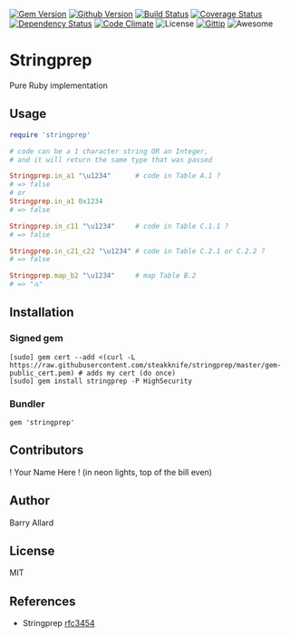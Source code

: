 [![Gem Version](https://badge.fury.io/rb/stringprep.png)](http://badge.fury.io/rb/stringprep)
[![Github Version](https://img.shields.io/github/release/steakknife/stringprep.svg)](https://github.com/steakknife/stringprep/release)
[![Build Status](https://travis-ci.org/steakknife/stringprep.svg?branch=master)](https://travis-ci.org/steakknife/stringprep)
[![Coverage Status](https://coveralls.io/repos/steakknife/stringprep/badge.png?branch=master)](https://coveralls.io/r/steakknife/stringprep?branch=master)
[![Dependency Status](https://gemnasium.com/steakknife/stringprep.svg)](https://gemnasium.com/steakknife/stringprep)
[![Code Climate](https://codeclimate.com/github/steakknife/stringprep.png)](https://codeclimate.com/github/steakknife/stringprep)
![License](https://img.shields.io/badge/License-MIT-blue.svg)
[![Gittip](https://img.shields.io/badge/Gittip-support_future_development-green.svg)](https://www.gittip.com/steakknife/)
![Awesome](https://img.shields.io/badge/Awesome-%F0%9F%98%8E-blue.svg)

# Stringprep

Pure Ruby implementation

## Usage

```ruby
require 'stringprep'

# code can be a 1 character string OR an Integer,
# and it will return the same type that was passed

Stringprep.in_a1 "\u1234"      # code in Table A.1 ?
# => false
# or
Stringprep.in_a1 0x1234
# => false

Stringprep.in_c11 "\u1234"     # code in Table C.1.1 ?
# => false

Stringprep.in_c21_c22 "\u1234" # code in Table C.2.1 or C.2.2 ?
# => false

Stringprep.map_b2 "\u1234"     # map Table B.2
# => "ሴ"
```

## Installation

### Signed gem

    [sudo] gem cert --add <(curl -L https://raw.githubusercontent.com/steakknife/stringprep/master/gem-public_cert.pem) # adds my cert (do once)
    [sudo] gem install stringprep -P HighSecurity

### Bundler

    gem 'stringprep'

## Contributors

! Your Name Here ! (in neon lights, top of the bill even)

## Author

Barry Allard

## License

MIT

## References

- Stringprep [rfc3454](http://tools.ietf.org/html/rfc3454)

